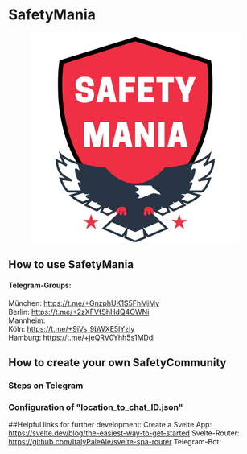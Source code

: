# SafetyMania
<p align="center">
  <img src="/SAFETYMANIA.png" alt="SafetyMania - Logo"/>
</p>

## How to use SafetyMania

#### Telegram-Groups:

München: https://t.me/+GnzphUK1S5FhMjMy <br>
Berlin: https://t.me/+2zXFVfShHdQ4OWNi <br>
Mannheim: <br>
Köln: https://t.me/+9iVs_9bWXE5lYzIy <br>
Hamburg: https://t.me/+jeQRV0Yhh5s1MDdi <br>

## How to create your own SafetyCommunity

### Steps on Telegram

### Configuration of "location_to_chat_ID.json"


##Helpful links for further development:
Create a Svelte App: https://svelte.dev/blog/the-easiest-way-to-get-started
Svelte-Router: https://github.com/ItalyPaleAle/svelte-spa-router
Telegram-Bot:
